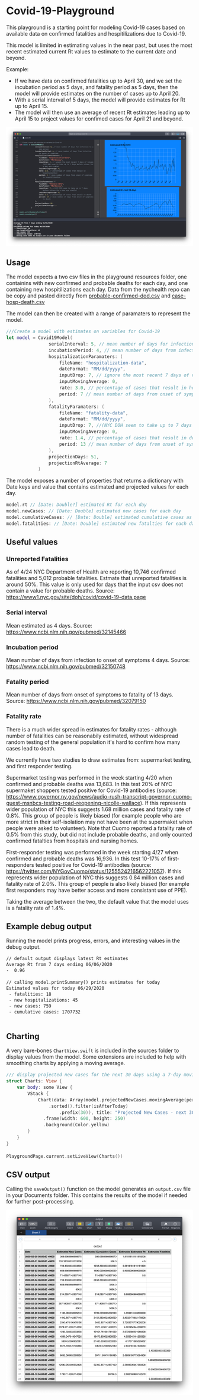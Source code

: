 # Covid-19-Playground

This playground is a starting point for modeling Covid-19 cases based on available data on confirmed fatalities and hospitilizations due to Covid-19.

This model is limited in estimating values in the near past, but uses the most recent estimated current Rt values to estimate to the current date and beyond.  

Example:  
* If we have data on confirmed fatalities up to April 30, and we set the incubation period as 5 days, and fatality period as 5 days, then the model will provide estimates on the number of cases up to April 20.
* With a serial interval of 5 days, the model will provide estimates for Rt up to April 15.
* The model will then use an average of recent Rt estimates leading up to April 15 to project values for confimed cases for April 21 and beyond. 

![Preview of chart output of covid-19 playground](playground-preview.png)

## Usage

The model expects a two csv files in the playground resources folder, one containins with new confirmed and probable deaths for each day, and one containing new hospitilizations each day.
Data from the nychealth repo can be copy and pasted directly from [probable-confirmed-dod.csv](https://github.com/nychealth/coronavirus-data/blob/master/deaths/probable-confirmed-dod.csv) and  [case-hosp-death.csv](https://github.com/nychealth/coronavirus-data/blob/master/case-hosp-death.csv) 

The model can then be created with a range of paramaters to represent the model. 

````Swift
///Create a model with estimates on variables for Covid-19
let model = Covid19Model(
                serialInterval: 5, // mean number of days for infection to a new person
                incubationPeriod: 4, // mean number of days from infection to onset of symptoms
                hospitalizationParamaters: (
                    fileName: "hospitalization-data",
                    dateFormat: "MM/dd/yyyy",
                    inputDrop: 7, // ignore the most recent 7 days of values (NYC DOH seem to take up to 7 days before values for a day are stable)
                    inputMovingAverage: 0,
                    rate: 3.0, // percentage of cases that result in hospitalization
                    period: 7 // mean number of days from onset of symptoms to hospitilization
                ),
                fatalityParamaters: (
                    fileName: "fatality-data",
                    dateFormat: "MM/dd/yyyy",
                    inputDrop: 7, //(NYC DOH seem to take up to 7 days before values for a day are stable)
                    inputMovingAverage: 0,
                    rate: 1.4, // percentage of cases that result in death
                    period: 13 // mean number of days from onset of symptoms to death
                ),
                projectionDays: 51,
                projectionRtAverage: 7
            )

````  
The model exposes a number of properties that returns a dictionary with Date keys and value that contains estimated and projected values for each day.  

````Swift
model.rt // [Date: Double?] estimated Rt for each day
model.newCases: // [Date: Double] estimated new cases for each day
model.cumulativeCases: // [Date: Double] estimated cumulative cases as of each day
model.fatalities: // [Date: Double] estimated new fatalties for each day
````  

## Useful values 

### Unreported Fatalities
As of 4/24 NYC Department of Health are reporting 10,746 confirmed fatalities and 5,012 probable fatalities. Estmate that unreported fatalities is around 50%. This value is only used for days that the input csv does not contain a value for probable deaths.
Source: https://www1.nyc.gov/site/doh/covid/covid-19-data.page

### Serial interval
Mean estimated as 4 days. 
Source: https://www.ncbi.nlm.nih.gov/pubmed/32145466

### Incubation period 
Mean number of days from infection to onset of symptoms 4 days. 
Source: https://www.ncbi.nlm.nih.gov/pubmed/32150748

### Fatality period
Mean number of days from onset of symptoms to fatality of 13 days. 
Source: https://www.ncbi.nlm.nih.gov/pubmed/32079150

### Fatality rate  
There is a much wider spread in estimates for fatality rates - although number of fatalities can be reasonabily estimated, without widespread random testing of the general population it's hard to confirm how many cases lead to death. 

We currently have two studies to draw estimates from: supermarket testing, and first responder testing.

Supermarket testing was performed in the week starting 4/20 when confirmed and probable deaths was 13,683. In this test 20% of NYC supermaket shoppers tested positive for Covid-19 antibodies (source: https://www.governor.ny.gov/news/audio-rush-transcript-governor-cuomo-guest-msnbcs-testing-road-reopening-nicolle-wallace). If this represents wider population of NYC this suggests 1.68 million cases and fatality rate of 0.8%. This group of people is likely biased (for example people who are more strict in their self-isolation may not have been at the supermaket when people were asked to volunteer). Note that Cuomo reported a fatality rate of 0.5% from this study, but did not include probable deaths, and only counted confirmed fatalties from hospitals and nursing homes.

First-responder testing was performed in the week starting 4/27 when confirmed and probable deaths was 16,936. In this test 10-17% of first-responders tested positive for Covid-19 antibodies (source: https://twitter.com/NYGovCuomo/status/1255524216562221057). If this represents wider population of NYC this suggests 0.84 million cases and fatality rate of 2.0%. This group of people is also likely biased (for example first responders may have better access and more consistant use of PPE). 

Taking the average between the two, the default value that the model uses is a fatality rate of 1.4%.


## Example debug output 

Running the model prints progress, errors, and interesting values in the debug output.

````
// default output displays latest Rt estimates 
Average Rt from 7 days ending 06/06/2020
-  0.96

// calling model.printSummary() prints estimates for today
Estimated values for today 06/29/2020
 - fatalities: 18
 - new hospitalizations: 45
 - new cases: 759
 - cumulative cases: 1707732
 
````

## Charting
A very bare-bones `ChartView.swift` is included in the sources folder to display values from the model.
Some extensions are included to help with smoothing charts by applying a moving average.

````Swift
/// display projected new cases for the next 30 days using a 7-day moving average
struct Charts: View {
    var body: some View {
        VStack {
            Chart(data: Array(model.projectedNewCases.movingAverage(period: 7)
                .sorted().filter(isAfterToday)
                    .prefix(30)), title: "Projected New Cases - next 30 days")
              .frame(width: 600, height: 250)
              .background(Color.yellow)
        }
    }
}

PlaygroundPage.current.setLiveView(Charts())
````

## CSV output

Calling the `saveOutput()` function on the model generates an `output.csv` file in your Documents folder. This contains the results of the model if needed for further post-processing. 

![Preview of csv file generated from covid-19 playground](output.csv-preview.png)
